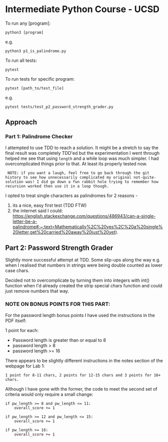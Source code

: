 # Intermediate Python Course - UCSD 

To run any [program]: 
    
`python3 [program]`

e.g. 

`python3 p1_is_palindrome.py`


To run all tests:

`pytest`

To run tests for specific program:

`pytest [path_to/test_file]`

e.g. 

`pytest tests/test_p2_password_strength_grader.py`

## Approach 

### Part 1: Palindrome Checker 

I attempted to use TDD to reach a solution. It might be a stretch to say the final result was completely TDD'ed but the experimentation I went through helped me see that using `length` and a while loop was much simpler. I had overcomplicated things prior to that. At least its properly tested now. 

     NOTE: if you want a laugh, feel free to go back through the git history to see how unnecessarily complicated my original not-quite-solution was! I did go down a fun rabbit hole trying to remember how recursion worked then use it in a loop though.

I opted to treat single characters as palindromes for 2 reasons -
 
 1. its a nice, easy first test (TDD FTW)
 2. the internet said I could: https://english.stackexchange.com/questions/486943/can-a-single-letter-be-a-palindrome#:~:text=Mathematically%2C%20yes%2C%20a%20single%20letter,get%20carried%20away%20just%20yet).

## Part 2: Password Strength Grader

Slightly more successful attempt at TDD. Some slip-ups along the way e.g. when I realised that numbers in strings were being double counted as lower case chars. 

Decided not to overcomplicate by turning them into integers with int() function when I'd already created the strip special chars function and could just remove numbers that way. 

### NOTE ON BONUS POINTS FOR THIS PART: 

For the password length bonus points I have used the instructions in the PDF itself:

1 point for each:
- Password length is greater than or equal to 8 
- password length > 8 
- password length >= 16 

There appears to be slightly different instructions in the notes section of the webpage for Lab 1:

    1 point for 8-11 chars, 2 points for 12-15 chars and 3 points for 16+ chars.

Although I have gone with the former, the code to meet the second set of criteria would only require a small change: 

    if pw_length >= 8 and pw_length <= 11:
        overall_score += 1
    
    if pw_length >= 12 and pw_length <= 15:
        overall_score += 1

    if pw_length >= 16:
        overall_score += 1